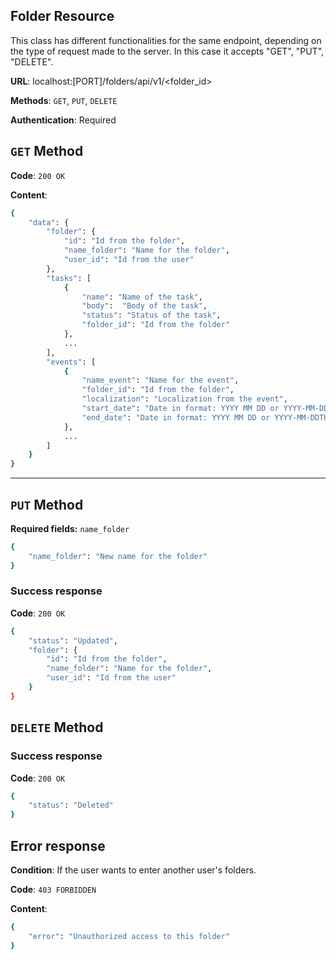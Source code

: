 ## Folder Resource
This class has different functionalities for the same endpoint, depending on the type of request made to the server. In this case it accepts "GET", "PUT", "DELETE".

**URL**: localhost:[PORT]/folders/api/v1/<folder_id>

**Methods**: `GET`, `PUT`, `DELETE`

**Authentication**: Required

## `GET` Method
**Code**: `200 OK`

**Content**:
```bash
{
    "data": {
        "folder": {
            "id": "Id from the folder",
            "name_folder": "Name for the folder",
            "user_id": "Id from the user"
        },
        "tasks": [
            {
                "name": "Name of the task",
                "body":  "Body of the task",
                "status": "Status of the task",
                "folder_id": "Id from the folder"
            },
            ...
        ],
        "events": [
            {
                "name_event": "Name for the event",
                "folder_id": "Id from the folder",
                "localization": "Localization from the event",
                "start_date": "Date in format: YYYY MM DD or YYYY-MM-DDTHH:MM:SS.MS+00:00",
                "end_date": "Date in format: YYYY MM DD or YYYY-MM-DDTHH:MM:SS.MS+00:00"
            },
            ...
        ]
    }
}
```

---

## `PUT` Method

**Required fields:** `name_folder`

```bash
{
    "name_folder": "New name for the folder"
}
```

### Success response
**Code**: `200 OK`
```bash
{
    "status": "Updated",
    "folder": {
        "id": "Id from the folder",
        "name_folder": "Name for the folder",
        "user_id": "Id from the user"
    }
}
```

## `DELETE` Method

### Success response
**Code**: `200 OK`
```bash
{
    "status": "Deleted"
}
```

## Error response
**Condition**: If the user wants to enter another user's folders.

**Code**: `403 FORBIDDEN`

**Content**:
```bash
{
    "error": "Unauthorized access to this folder"
}
```

